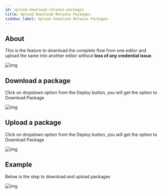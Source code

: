 ```yaml
---
id: upload-download-release-packages
title: Upload Download Release Packages
sidebar_label: Upload Download Release Packages
---
```


## About

This is the feature to download the complete flow from one editor and upload the same into another editor without <b>loss of any credential issue</b>.

![img](/assets/docs/release-management/ignite-release-capability.png)

## Download a package

Click on dropdown option from the Deploy button, you will get the option to Download Package

![img](/assets/docs/release-management/ignite-release-capability-download.png)

## Upload a package

Click on dropdown option from the Deploy button, you will get the option to Download Package

![img](/assets/docs/release-management/ignite-release-capability-upload.png)

## Example

Below is the step to download and upload packages

![img](/assets/docs/release-management/ignite-release-capability.gif)


